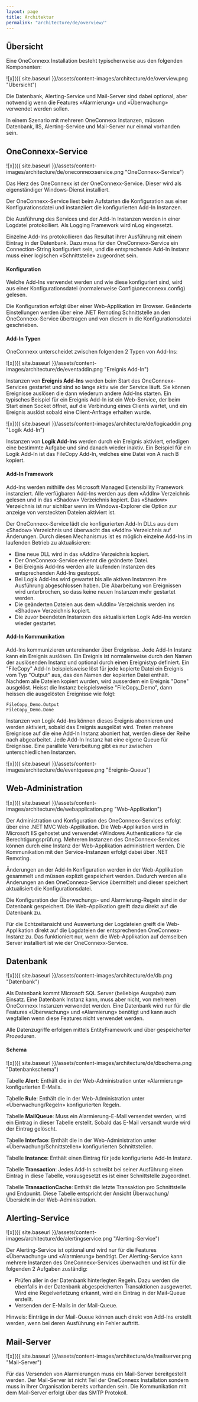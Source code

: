 ```yaml
---
layout: page
title: Architektur
permalink: "architecture/de/overview/"
---
```


## Übersicht

Eine OneConnexx Installation besteht typischerweise aus den folgenden Komponenten:

![x]({{ site.baseurl }}/assets/content-images/architecture/de/overview.png "Übersicht")

Die Datenbank, Alerting-Service und Mail-Server sind dabei optional, aber notwendig wenn die Features «Alarmierung» und «Überwachung» verwendet werden sollen.

In einem Szenario mit mehreren OneConnexx Instanzen, müssen Datenbank, IIS, Alerting-Service und Mail-Server nur einmal vorhanden sein.

## OneConnexx-Service

![x]({{ site.baseurl }}/assets/content-images/architecture/de/oneconnexxservice.png "OneConnexx-Service")

Das Herz des OneConnexx ist der OneConnexx-Service. Dieser wird als eigenständiger Windows-Dienst installiert.

Der OneConnexx-Service liest beim Aufstarten die Konfiguration aus einer Konfigurationsdatei und instanziiert die konfigurierten Add-In Instanzen.

Die Ausführung des Services und der Add-In Instanzen werden in einer Logdatei protokolliert. Als Logging Framework wird nLog eingesetzt.

Einzelne Add-Ins protokollieren das Resultat ihrer Ausführung mit einem Eintrag in der Datenbank. Dazu muss für den OneConnexx-Service ein Connection-String konfiguriert sein, und die entsprechende Add-In Instanz muss einer logischen «Schnittstelle» zugeordnet sein.

#### Konfiguration

Welche Add-Ins verwendet werden und wie diese konfiguriert sind, wird aus einer Konfigurationsdatei
(normalerweise Config\oneconnexx.config) gelesen.

Die Konfiguration erfolgt über einer Web-Applikation im Browser. Geänderte Einstellungen werden über
eine .NET Remoting Schnittstelle an den OneConnexx-Service übertragen und von diesem in die Konfigurationsdatei geschrieben.

#### Add-In Typen

OneConnexx unterscheidet zwischen folgenden 2 Typen von Add-Ins:

![x]({{ site.baseurl }}/assets/content-images/architecture/de/eventaddin.png "Ereignis Add-In")

Instanzen von **Ereignis Add-Ins** werden beim Start des OneConnexx-Services gestartet und sind so lange aktiv
wie der Service läuft. Sie können Ereignisse auslösen die dann wiederum andere Add-Ins starten. Ein typisches Beispiel
für ein Ereignis Add-In ist ein Web-Service, der beim Start einen Socket öffnet, auf die Verbindung eines Clients wartet,
und ein Ereignis auslöst sobald eine Client-Anfrage erhalten wurde.

![x]({{ site.baseurl }}/assets/content-images/architecture/de/logicaddin.png "Logik Add-In")

Instanzen von **Logik Add-Ins** werden durch ein Ereignis aktiviert, erledigen eine bestimmte Aufgabe und sind danach
wieder inaktiv. Ein Beispiel für ein Logik Add-In ist das FileCopy Add-In, welches eine Datei von A nach B kopiert.

#### Add-In Framework

Add-Ins werden mithilfe des Microsoft Managed Extensibility Framework instanziert. Alle verfügbaren Add-Ins
werden aus dem «AddIn» Verzeichnis gelesen und in das «Shadow» Verzeichnis kopiert. Das «Shadow» Verzeichnis
ist nur sichtbar wenn im Windows-Explorer die Option zur anzeige von versteckten Dateien aktiviert ist.

Der OneConnexx-Service lädt die konfigurierten Add-In DLLs aus dem «Shadow» Verzeichnis und überwacht das «AddIn» Verzeichnis auf Änderungen.
Durch diesen Mechanismus ist es möglich einzelne Add-Ins im laufenden Betrieb zu aktualisieren:

* Eine neue DLL wird in das «AddIn» Verzeichnis kopiert.
* Der OneConnexx-Service erkennt die geänderte Datei.
* Bei Ereignis Add-Ins werden alle laufenden Instanzen des entsprechenden Add-Ins  gestoppt.
* Bei Logik Add-Ins wird gewartet bis alle aktiven Instanzen ihre Ausführung abgeschlossen haben.
Die Abarbeitung von Ereignissen wird unterbrochen, so dass keine neuen Instanzen mehr gestartet werden.
* Die geänderten Dateien aus dem «AddIn» Verzeichnis werden ins «Shadow» Verzeichnis kopiert.
* Die zuvor beendeten Instanzen des aktualisierten Logik Add-Ins werden wieder gestartet.

#### Add-In Kommunikation

Add-Ins kommunizieren untereinander über Ereignisse. Jede Add-In Instanz kann ein Ereignis auslösen. Ein Ereignis ist
normalerweise durch den Namen der auslösenden Instanz und optional durch einen Ereignistyp definiert. Ein "FileCopy" Add-In
beispielsweise löst für jede kopierte Datei ein Ereignis vom Typ "Output" aus, das den Namen der kopierten Datei enthält.
Nachdem alle Dateien kopiert wurden, wird ausserdem ein Ereignis "Done" ausgelöst. Heisst die Instanz beispielsweise "FileCopy_Demo",
dann heissen die ausgelösten Ereignisse wie folgt:

```
FileCopy_Demo.Output
FileCopy_Demo.Done
```

Instanzen von Logik Add-Ins können dieses Ereignis abonnieren und werden aktiviert, sobald das Ereignis ausgelöst wird.
Treten mehrere Ereignisse auf die eine Add-In Instanz aboniert hat, werden diese der Reihe nach abgearbeitet. Jede Add-In Instanz
hat eine eigene Queue für Ereignisse. Eine parallele Verarbeitung gibt es nur zwischen unterschiedlichen Instanzen.

![x]({{ site.baseurl }}/assets/content-images/architecture/de/eventqueue.png "Ereignis-Queue")

## Web-Administration

![x]({{ site.baseurl }}/assets/content-images/architecture/de/webapplication.png "Web-Applikation")

Der Administration und Konfiguration des OneConnexx-Services erfolgt über eine .NET MVC Web-Applikation.
Die Web-Applikation wird in Microsoft IIS gehostet und verwendet «Windows Authentication» für die Berechtigungsprüfung.
Mehreren Instanzen des OneConnexx-Services können durch eine Instanz der Web-Applikation administriert werden.
Die Kommunikation mit den Service-Instanzen erfolgt dabei über .NET Remoting.

Änderungen an der Add-In Konfiguration werden in der Web-Applikation gesammelt und müssen explizit gespeichert werden.
Dadurch werden alle Änderungen an den OneConnexx-Service übermittelt und dieser speichert aktualisiert die Konfigurationsdatei.

Die Konfiguration der Überwachungs- und Alarmierung-Regeln sind in der Datenbank gespeichert. Die Web-Applikation greift
dazu direkt auf die Datenbank zu.

Für die Echtzeitansicht und Auswertung der Logdateien greift die Web-Applikation direkt auf die Logdateien der
entsprechenden OneConnexx-Instanz zu. Das funktioniert nur, wenn die Web-Applikation auf demselben Server installiert
ist wie der OneConnexx-Service.

## Datenbank

![x]({{ site.baseurl }}/assets/content-images/architecture/de/db.png "Datenbank")

Als Datenbank kommt Microsoft SQL Server (beliebige Ausgabe) zum Einsatz. Eine Datenbank Instanz kann, muss aber nicht,
von mehreren OneConnexx Instanzen verwendet werden. Eine Datenbank wird nur für die Features «Überwachung» und «Alarmierung»
benötigt und kann auch wegfallen wenn diese Features nicht verwendet werden.

Alle Datenzugriffe erfolgen mittels EntityFramework und über gespeicherter Prozeduren.

#### Schema

![x]({{ site.baseurl }}/assets/content-images/architecture/de/dbschema.png "Datenbankschema")

Tabelle **Alert**: Enthält die in der Web-Administration unter «Alarmierung» konfigurierten E-Mails. 

Tabelle **Rule**: Enthält die in der Web-Administration unter «Überwachung/Regeln» konfigurierten Regeln.

Tabelle **MailQueue**: Muss ein Alarmierung-E-Mail versendet werden, wird ein Eintrag in dieser Tabelle erstellt. Sobald das E-Mail versandt wurde wird der Eintrag gelöscht.

Tabelle **Interface**: Enthält die in der Web-Administration unter «Überwachung/Schnittstellen» konfigurierten Schnittstellen.

Tabelle **Instance**: Enthält einen Eintrag für jede konfigurierte Add-In Instanz.

Tabelle **Transaction**: Jedes Add-In schreibt bei seiner Ausführung einen Eintrag in diese Tabelle, vorausgesetzt es ist einer Schnittstelle zugeordnet.

Tabelle **TransactionCache**: Enthält die letzte Transaktion pro Schnittstelle und Endpunkt. Diese Tabelle entspricht der Ansicht Überwachung/Übersicht in der Web-Administration.


## Alerting-Service

![x]({{ site.baseurl }}/assets/content-images/architecture/de/alertingservice.png "Alerting-Service")

Der Alerting-Service ist optional und wird nur für die Features «Überwachung» und «Alarmierung» benötigt.
Der Alerting-Service kann mehrere Instanzen des OneConnexx-Services überwachen und ist für die folgenden 2 Aufgaben zuständig:

* Prüfen aller in der Datenbank hinterlegten Regeln. Dazu werden die ebenfalls in der Datenbank abgespeicherten Transaktionen ausgewertet. Wird eine Regelverletzung erkannt, wird ein Eintrag in der Mail-Queue erstellt.
* Versenden der E-Mails in der Mail-Queue.

Hinweis: Einträge in der Mail-Queue können auch direkt von Add-Ins erstellt werden, wenn bei deren Ausführung ein Fehler auftritt.

## Mail-Server

![x]({{ site.baseurl }}/assets/content-images/architecture/de/mailserver.png "Mail-Server")

Für das Versenden von Alarmierungen muss ein Mail-Server bereitgestellt werden.
Der Mail-Server ist nicht Teil der OneConnexx Installation sondern muss in Ihrer Organisation bereits vorhanden sein.
Die Kommunikation mit dem Mail-Server erfolgt über das SMTP Protokoll.
